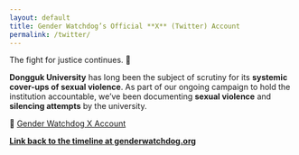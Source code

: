 ```yaml
---
layout: default
title: Gender Watchdog’s Official **X** (Twitter) Account
permalink: /twitter/
---
```


The fight for justice continues. 🚨

**Dongguk University** has long been the subject of scrutiny for its **systemic cover-ups of sexual violence**. As part of our ongoing campaign to hold the institution accountable, we’ve been documenting **sexual violence** and **silencing attempts** by the university.  

🔄 [Gender Watchdog X Account](https://x.com/Gender_Watchdog)

**[Link back to the timeline at genderwatchdog.org](https://genderwatchdog.org/)**

